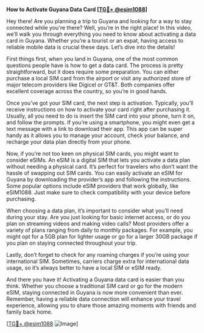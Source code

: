 **How to Activate Guyana Data Card [[TG💪+ @esim1088](https://t.me/s/esim1088)]**

Hey there! Are you planning a trip to Guyana and looking for a way to stay connected while you're there? Well, you’re in the right place! In this video, we’ll walk you through everything you need to know about activating a data card in Guyana. Whether you’re a tourist or an expat, having access to reliable mobile data is crucial these days. Let’s dive into the details!

First things first, when you land in Guyana, one of the most common questions people have is how to get a data card. The process is pretty straightforward, but it does require some preparation. You can either purchase a local SIM card from the airport or visit any authorized store of major telecom providers like Digicel or GT&T. Both companies offer excellent coverage across the country, so you’re in good hands.

Once you’ve got your SIM card, the next step is activation. Typically, you’ll receive instructions on how to activate your card right after purchasing it. Usually, all you need to do is insert the SIM card into your phone, turn it on, and follow the prompts. If you’re using a smartphone, you might even get a text message with a link to download their app. This app can be super handy as it allows you to manage your account, check your balance, and recharge your data plan directly from your phone.

Now, if you’re not too keen on physical SIM cards, you might want to consider eSIMs. An eSIM is a digital SIM that lets you activate a data plan without needing a physical card. It’s perfect for travelers who don’t want the hassle of swapping out SIM cards. You can easily activate an eSIM for Guyana by downloading the provider’s app and following the instructions. Some popular options include eSIM providers that work globally, like eSIM1088. Just make sure to check compatibility with your device before purchasing.

When choosing a data plan, it’s important to consider what you’ll need during your stay. Are you just looking for basic internet access, or do you plan on streaming videos and making video calls? Most providers offer a variety of plans ranging from daily to monthly packages. For example, you might opt for a 5GB plan for lighter usage or go for a larger 30GB package if you plan on staying connected throughout your trip.

Lastly, don’t forget to check for any roaming charges if you’re using your international SIM. Sometimes, carriers charge extra for international data usage, so it’s always better to have a local SIM or eSIM ready.

And there you have it! Activating a Guyana data card is easier than you think. Whether you choose a traditional SIM card or go for the modern eSIM, staying connected in Guyana is now more convenient than ever. Remember, having a reliable data connection will enhance your travel experience, allowing you to share those amazing moments with friends and family back home.

[[TG💪+ @esim1088](https://t.me/s/esim1088) ![Image](https://i.postimg.cc/Y0z9fWf4/image.png)]